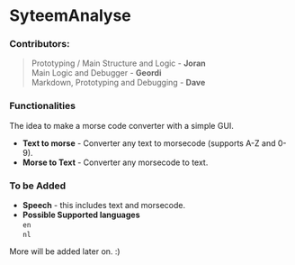 # SyteemAnalyse  

### Contributors:  
> Prototyping / Main Structure and Logic - **Joran**  
> Main Logic and Debugger - **Geordi**  
> Markdown, Prototyping and Debugging  - **Dave**  

### Functionalities 
The idea to make a morse code converter with a simple GUI.  

+ **Text to morse** - Converter any text to morsecode (supports A-Z and 0-9).  
+ **Morse to Text** - Converter any morsecode to text.  

### To be Added  

+ **Speech** - this includes text and morsecode.  
+ **Possible Supported languages**  
    `en`  
    `nl`  

More will be added later on. :)  


